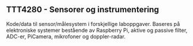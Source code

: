 ## TTT4280 - Sensorer og instrumentering

Kode/data til sensor/målesystem i forskjellige laboppgaver. Baseres på elektroniske systemer bestående av Raspberry Pi, aktive og passive filter, ADC-er, PiCamera, mikrofoner og doppler-radar. 
